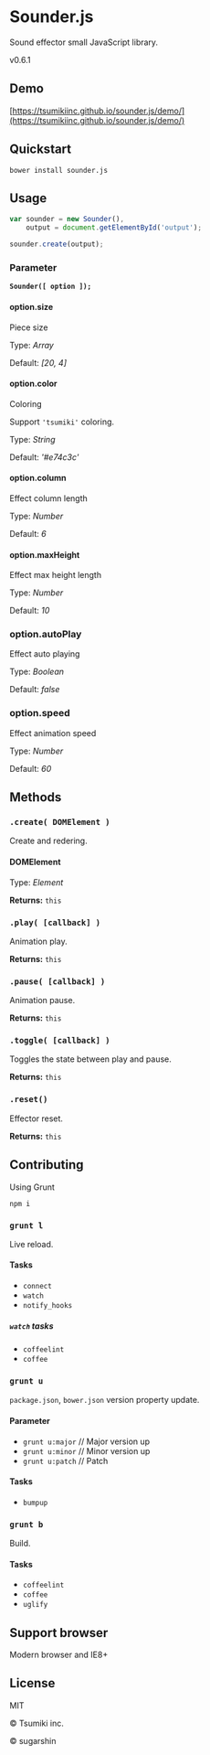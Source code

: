 # Sounder.js

Sound effector small JavaScript library.

v0.6.1

## Demo

[https://tsumikiinc.github.io/sounder.js/demo/](https://tsumikiinc.github.io/sounder.js/demo/)

## Quickstart

```shell
bower install sounder.js
```

## Usage

```javascript
var sounder = new Sounder(),
    output = document.getElementById('output');

sounder.create(output);
```

### Parameter

**`Sounder([ option ]);`**

#### option.size

Piece size

Type: *Array*

Default: *[20, 4]*

#### option.color

Coloring

Support `'tsumiki'` coloring.

Type: *String*

Default: *'#e74c3c'*

#### option.column

Effect column length

Type: *Number*

Default: *6*

#### option.maxHeight

Effect max height length

Type: *Number*

Default: *10*

### option.autoPlay

Effect auto playing

Type: *Boolean*

Default: *false*

### option.speed

Effect animation speed

Type: *Number*

Default: *60*

## Methods

### `.create( DOMElement )`

Create and redering.

#### DOMElement

Type: *Element*

**Returns:** `this`

### `.play( [callback] )`

Animation play.

**Returns:** `this`

### `.pause( [callback] )`

Animation pause.

**Returns:** `this`

### `.toggle( [callback] )`

Toggles the state between play and pause.

**Returns:** `this`

### `.reset()`

Effector reset.

**Returns:** `this`

## Contributing

Using Grunt

```shell
npm i
```

### `grunt l`

Live reload.

#### Tasks

* `connect`
* `watch`
* `notify_hooks`

##### `watch` tasks

* `coffeelint`
* `coffee`

### `grunt u`

`package.json`, `bower.json` version property update.

#### Parameter

* `grunt u:major` // Major version up
* `grunt u:minor` // Minor version up
* `grunt u:patch` // Patch

#### Tasks

* `bumpup`

### `grunt b`

Build.

#### Tasks

* `coffeelint`
* `coffee`
* `uglify`

## Support browser

Modern browser and IE8+

## License

MIT

© Tsumiki inc.

© sugarshin
